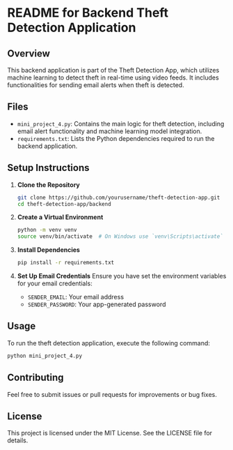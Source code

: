 # README for Backend Theft Detection Application

## Overview
This backend application is part of the Theft Detection App, which utilizes machine learning to detect theft in real-time using video feeds. It includes functionalities for sending email alerts when theft is detected.

## Files
- `mini_project_4.py`: Contains the main logic for theft detection, including email alert functionality and machine learning model integration.
- `requirements.txt`: Lists the Python dependencies required to run the backend application.

## Setup Instructions

1. **Clone the Repository**
   ```bash
   git clone https://github.com/yourusername/theft-detection-app.git
   cd theft-detection-app/backend
   ```

2. **Create a Virtual Environment**
   ```bash
   python -m venv venv
   source venv/bin/activate  # On Windows use `venv\Scripts\activate`
   ```

3. **Install Dependencies**
   ```bash
   pip install -r requirements.txt
   ```

4. **Set Up Email Credentials**
   Ensure you have set the environment variables for your email credentials:
   - `SENDER_EMAIL`: Your email address
   - `SENDER_PASSWORD`: Your app-generated password

## Usage
To run the theft detection application, execute the following command:
```bash
python mini_project_4.py
```

## Contributing
Feel free to submit issues or pull requests for improvements or bug fixes.

## License
This project is licensed under the MIT License. See the LICENSE file for details.
